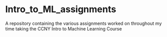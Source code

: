 # Intro_to_ML_assignments
A repository containing the various assignments worked on throughout my time taking the CCNY Intro to Machine Learning Course
